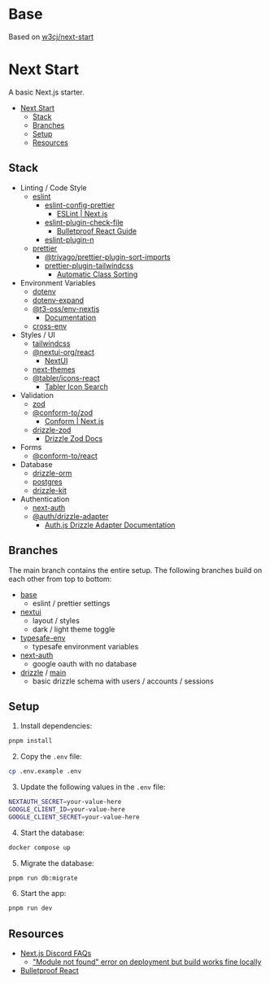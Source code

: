 # Base
Based on [w3cj/next-start](https://github.com/w3cj/next-start)

# Next Start

A basic Next.js starter.

- [Next Start](#next-start)
  - [Stack](#stack)
  - [Branches](#branches)
  - [Setup](#setup)
  - [Resources](#resources)

## Stack

- Linting / Code Style
  - [eslint](https://www.npmjs.com/package/eslint)
    - [eslint-config-prettier](https://www.npmjs.com/package/eslint-config-prettier)
      - [ESLint | Next.js](https://nextjs.org/docs/app/building-your-application/configuring/eslint#prettier)
    - [eslint-plugin-check-file](https://www.nvpmjs.com/package/eslint-plugin-check-file)
      - [Bulletproof React Guide](https://github.com/alan2207/bulletproof-react/blob/master/docs/project-standards.md#file-naming-conventions)
    - [eslint-plugin-n](https://www.npmjs.com/package/eslint-plugin-n)
  - [prettier](https://www.npmjs.com/package/prettier)
    - [@trivago/prettier-plugin-sort-imports](https://www.npmjs.com/package/@trivago/prettier-plugin-sort-imports)
    - [prettier-plugin-tailwindcss](https://www.npmjs.com/package/prettier-plugin-tailwindcss)
      - [Automatic Class Sorting](https://tailwindcss.com/blog/automatic-class-sorting-with-prettier#how-classes-are-sorted)
- Environment Variables
  - [dotenv](https://www.npmjs.com/package/dotenv)
  - [dotenv-expand](https://www.npmjs.com/package/dotenv-expand)
  - [@t3-oss/env-nextjs](https://www.npmjs.com/package/@t3-oss/env-nextjs)
    - [Documentation](https://env.t3.gg/docs/nextjs)
  - [cross-env](https://www.npmjs.com/package/cross-env)
- Styles / UI
  - [tailwindcss](https://www.npmjs.com/package/tailwindcss)
  - [@nextui-org/react](https://www.npmjs.com/package/@nextui-org/react)
    - [NextUI](https://nextui.org/docs/guide/introduction)
  - [next-themes](https://www.npmjs.com/package/next-themes)
  - [@tabler/icons-react](https://www.npmjs.com/package/@tabler/icons-react)
    - [Tabler Icon Search](https://tabler.io/icons)
- Validation
  - [zod](https://www.npmjs.com/package/zod)
  - [@conform-to/zod](https://www.npmjs.com/package/@conform-to/zod)
    - [Conform | Next.js](https://conform.guide/integration/nextjs)
  - [drizzle-zod](https://www.npmjs.com/package/drizzle-zod)
    - [Drizzle Zod Docs](https://orm.drizzle.team/docs/zod)
- Forms
  - [@conform-to/react](https://www.npmjs.com/package/@conform-to/react)
- Database
  - [drizzle-orm](https://www.npmjs.com/package/drizzle-orm)
  - [postgres](https://www.npmjs.com/package/postgres)
  - [drizzle-kit](https://www.npmjs.com/package/drizzle-kit)
- Authentication
  - [next-auth](https://www.npmjs.com/package/next-auth)
  - [@auth/drizzle-adapter](https://www.npmjs.com/package/@auth/drizzle-adapter)
    - [Auth.js Drizzle Adapter Documentation](https://authjs.dev/getting-started/adapters/drizzle)

## Branches

The main branch contains the entire setup. The following branches build on each other from top to bottom:

- [base](https://github.com/w3cj/next-start/tree/base)
  - eslint / prettier settings
- [nextui](https://github.com/w3cj/next-start/tree/nextui)
  - layout / styles
  - dark / light theme toggle
- [typesafe-env](https://github.com/w3cj/next-start/tree/typesafe-env)
  - typesafe environment variables
- [next-auth](https://github.com/w3cj/next-start/tree/next-auth)
  - google oauth with no database
- [drizzle](https://github.com/w3cj/next-start/tree/drizzle) / [main](https://github.com/w3cj/next-start)
  - basic drizzle schema with users / accounts / sessions

## Setup

1. Install dependencies:

```sh
pnpm install
```

2. Copy the `.env` file:

```sh
cp .env.example .env
```

3. Update the following values in the `.env` file:

```sh
NEXTAUTH_SECRET=your-value-here
GOOGLE_CLIENT_ID=your-value-here
GOOGLE_CLIENT_SECRET=your-value-here
```

4. Start the database:

```sh
docker compose up
```

5. Migrate the database:

```sh
pnpm run db:migrate
```

6. Start the app:

```sh
pnpm run dev
```

## Resources

- [Next.js Discord FAQs](https://nextjs-faq.com/)
  - ["Module not found" error on deployment but build works fine locally](https://nextjs-faq.com/module-not-found-due-to-case-sensitivity)
- [Bulletproof React](https://github.com/alan2207/bulletproof-react)